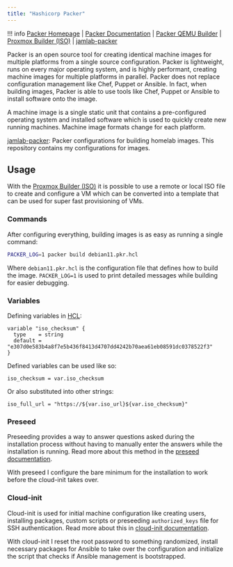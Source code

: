 ```yaml
---
title: "Hashicorp Packer"
---
```


!!! info
    [Packer Homepage](https://www.packer.io/) |
    [Packer Documentation](https://www.packer.io/docs) |
    [Packer QEMU Builder](https://www.packer.io/plugins/builders/qemu) |
    [Proxmox Builder (ISO)](https://www.packer.io/plugins/builders/proxmox/iso) |
    [jamlab-packer](https://github.com/JamFox/jamlab-packer)

Packer is an open source tool for creating identical machine images for multiple platforms from a single source configuration. Packer is lightweight, runs on every major operating system, and is highly performant, creating machine images for multiple platforms in parallel. Packer does not replace configuration management like Chef, Puppet or Ansible. In fact, when building images, Packer is able to use tools like Chef, Puppet or Ansible to install software onto the image.

A machine image is a single static unit that contains a pre-configured operating system and installed software which is used to quickly create new running machines. Machine image formats change for each platform.

[jamlab-packer](https://github.com/JamFox/jamlab-packer): Packer configurations for building homelab images. This repository contains my configurations for images.

## Usage

With the [Proxmox Builder (ISO)](https://www.packer.io/plugins/builders/proxmox/iso) it is possible to use a remote or local ISO file to create and configure a VM which can be converted into a template that can be used for super fast provisioning of VMs.

### Commands

After configuring everything, building images is as easy as running a single command:

```bash
PACKER_LOG=1 packer build debian11.pkr.hcl
```

Where `debian11.pkr.hcl` is the configuration file that defines how to build the image. `PACKER_LOG=1` is used to print detailed messages while building for easier debugging.

### Variables

Defining variables in [HCL](https://github.com/hashicorp/hcl):

```hcl
variable "iso_checksum" {
  type    = string
  default = "e307d0e583b4a8f7e5b436f8413d4707dd4242b70aea61eb08591dc0378522f3"
}
```

Defined variables can be used like so:

```hcl
iso_checksum = var.iso_checksum
```

Or also substituted into other strings:

```hcl
iso_full_url = "https://${var.iso_url}${var.iso_checksum}"
```

### Preseed

Preseeding provides a way to answer questions asked during the installation process without having to manually enter the answers while the installation is running. Read more about this method in the [preseed documentation](https://wiki.debian.org/DebianInstaller/Preseed).

With preseed I configure the bare minimum for the installation to work before the cloud-init takes over.

### Cloud-init

Cloud-init is used for initial machine configuration like creating users, installing packages, custom scripts or preseeding `authorized_keys` file for SSH authentication. Read more about this in [cloud-init documentation](https://cloudinit.readthedocs.io/en/latest/).

With cloud-init I reset the root password to something randomized, install necessary packages for Ansible to take over the configuration and initialize the script that checks if Ansible management is bootstrapped.
